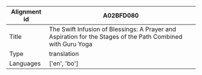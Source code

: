 |Alignment id | A02BFD080
| --- | --- 
|Title | The Swift Infusion of Blessings: A Prayer and Aspiration for the Stages of the Path Combined with Guru Yoga 
|Type | translation
|Languages | ['en', 'bo']